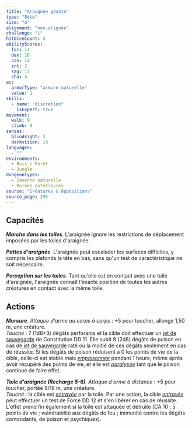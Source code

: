 ```yaml
---
title: "Araignée géante"
type: "Bête"
size: "G"
alignment: "non-alignée"
challenge: "1"
hitDiceCount: 4
abilityScores:
  for: 14
  dex: 16
  con: 12
  int: 2
  sag: 11
  cha: 4
ac: 
  armorType: "armure naturelle"
  value: 1
skills: 
  - name: "discretion"
    isExpert: true
movement: 
  walk: 9
  climb: 9
senses: 
  blindsight: 3
  darkvision: 18
languages: 
  - ""
environments:
  - Bois / Forêt
  - Jungle
dungeonTypes:
  - Caverne naturelle
  - Ruines extérieures
source: "Créatures & Oppositions"
source_page: 295
---
```

## Capacités
_**Marche dans les toiles**_. L'araignée ignore les restrictions de déplacement imposées par les toiles d'araignée.

_**Pattes d'araignée**_. L'araignée peut escalader les surfaces difficiles, y compris les plafonds la tête en bas, sans qu'un test de caractéristique ne soit nécessaire.

_**Perception sur les toiles**_. Tant qu'elle est en contact avec une toile d'araignée, l'araignée connaît l'exacte position de toutes les autres créatures en contact avec la même toile.

## Actions
_**Morsure**_. _Attaque d'arme au corps à corps_ : +5 pour toucher, allonge 1,50 m, une créature.  
_Touché_ : 7 (1d8+3) dégâts perforants et la cible doit effectuer un [jet de sauvegarde](/utiliser-les-caracteristiques#jets-de-sauvegarde) de Constitution DD 11. Elle subit 9 (2d8) dégâts de poison en cas de [jet de sauvegarde](/utiliser-les-caracteristiques#jets-de-sauvegarde) raté ou la moitié de ces dégâts seulement en cas de réussite. Si les dégâts de poison réduisent à 0 les points de vie de la cible, celle-ci est stable mais [_empoisonnée_](/gerer-la-sante-du-personnage/#empoisonne) pendant 1 heure, même après avoir récupéré des points de vie, et elle est [_paralysée_](/gerer-la-sante-du-personnage/#paralyse) tant que le poison continue de faire effet.

_**Toile d'araignée (Recharge 5-6)**_. _Attaque d'arme à distance_ : +5 pour toucher, portée 9/18 m, une créature.  
_Touché_ : la cible est [_entravée_](/gerer-la-sante-du-personnage/#entrave) par la toile. Par une action, la cible [_entravée_](/gerer-la-sante-du-personnage/#entrave) peut effectuer un test de Force DD 12 et s'en libérer en cas de réussite. L'effet prend fin également si la toile est attaquée et détruite (CA 10 ; 5 points de vie ; vulnérabilité aux dégâts de feu ; immunité contre les dégâts contondants, de poison et psychiques).
